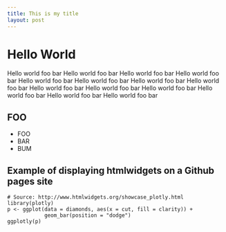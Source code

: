 ```yaml
---
title: This is my title
layout: post
---
```


# Hello World

Hello world foo bar Hello world foo bar Hello world foo bar Hello world foo bar 
Hello world foo bar Hello world foo bar Hello world foo bar Hello world foo bar Hello world foo bar 
Hello world foo bar Hello world foo bar Hello world foo bar Hello world foo bar Hello world foo bar 

## FOO

* FOO
* BAR
* BUM

## Example of displaying htmlwidgets on a Github pages site

```{r}
# Source: http://www.htmlwidgets.org/showcase_plotly.html
library(plotly)
p <- ggplot(data = diamonds, aes(x = cut, fill = clarity)) +
            geom_bar(position = "dodge")
ggplotly(p)
```
